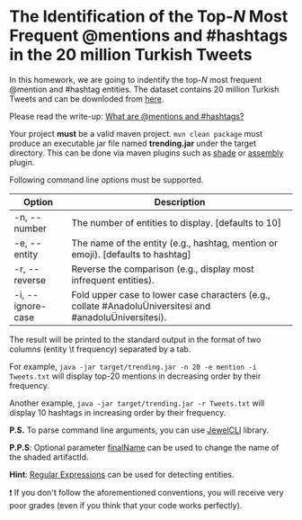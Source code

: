 # The Identification of the Top-*N* Most Frequent @mentions and #hashtags in the 20 million Turkish Tweets

In this homework, we are going to indentify the top-*N* most frequent @mention and #hashtag entities. 
The dataset contains 20 million Turkish Tweets and can be downloded from [here](http://www.kemik.yildiz.edu.tr/data/File/20milyontweet.rar).

Please read the write-up: [What are @mentions and #hashtags?](https://www.ibm.com/developerworks/community/help/index.jsp?topic=%2Fcom.ibm.lotus.connections.common.help%2Fr_common_mention_hashtag.html)

Your project **must** be a valid maven project. `mvn clean package` must produce an executable jar file named **trending.jar** under the target directory.
This can be done via maven plugins such as [shade](https://maven.apache.org/plugins/maven-shade-plugin) or [assembly](https://maven.apache.org/plugins/maven-assembly-plugin) plugin.

Following command line options must be supported. 

Option | Description
------------ | -------------
-n, --number | The number of entities to display. [defaults to 10]
-e, --entity | The name of the entity (e.g., hashtag, mention or emoji). [defaults to hashtag]
-r, --reverse | Reverse the comparison (e.g., display most infrequent entities).
-i, --ignore-case |	Fold upper case to lower case characters (e.g., collate #AnadoluÜniversitesi and #anadoluÜniversitesi).

The result will be printed to the standard output in the format of two columns (entity \t frequency) separated by a tab.

For example, `java -jar target/trending.jar -n 20 -e mention -i Tweets.txt` will display top-20 mentions in decreasing order by their frequency.

Another example, `java -jar target/trending.jar -r Tweets.txt` will display 10 hashtags in increasing order by their frequency.

**P.S.** To parse command line arguments, you can use [JewelCLI](http://jewelcli.lexicalscope.com) library.

**P.P.S**: Optional parameter [finalName](https://maven.apache.org/plugins/maven-shade-plugin/shade-mojo.html#finalName) can be used to change the name of the shaded artifactId.

**Hint**: [Regular Expressions](https://docs.oracle.com/javase/tutorial/essential/regex/) can be used for detecting entities.

:exclamation: If you don't follow the aforementioned conventions, you will receive very poor grades (even if you think that your code works perfectly).
